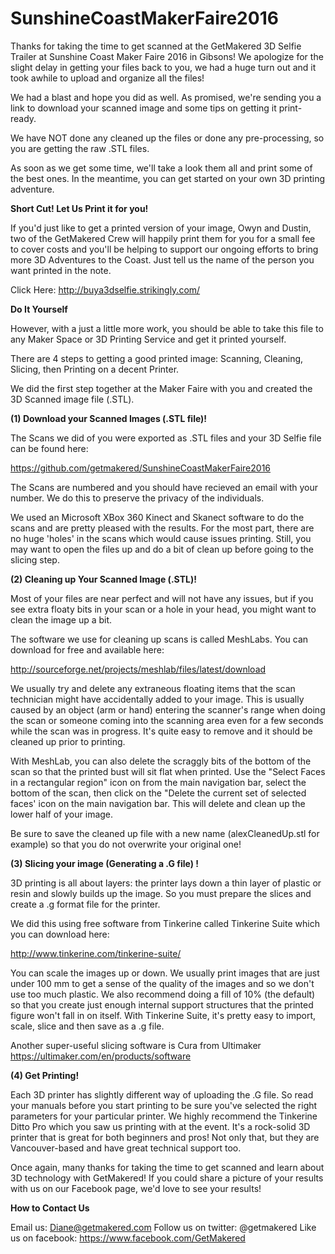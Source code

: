 # SunshineCoastMakerFaire2016

Thanks for taking the time to get scanned at the GetMakered 3D Selfie Trailer at Sunshine Coast Maker Faire 2016  in Gibsons! We apologize for the slight delay in getting your files back to you, we had a huge turn out and it took awhile to upload and organize all the files!
  
We had a blast and hope you did as well.  As promised, we're sending you a link to download your scanned image and some tips on getting it print-ready. 

 
We have NOT done any cleaned up the files or done any pre-processing, so you are getting the raw .STL files. 
 
As soon as we get some time, we'll take a look them all and print some of the best ones. In the meantime, you can get started on your own 3D printing adventure.  
 


<strong>Short Cut! Let Us Print it for you!</strong>
 
If you'd just like to get a printed version of your image, Owyn and Dustin, two of the GetMakered Crew will happily print them for you for a small fee to cover costs and you'll be helping to support our ongoing efforts to bring more 3D Adventures to the Coast. Just tell us the name of the person you want printed in the note. 

Click Here: http://buya3dselfie.strikingly.com/ 

<strong>Do It Yourself</strong>
 
However, with a just a little more work, you should be able to take this file to any Maker Space or 3D Printing Service and get it printed yourself. 

There are 4 steps to getting a good printed image: Scanning, Cleaning, Slicing, then Printing on a decent Printer.
 
We did the first step together at the Maker Faire with you and created the 3D Scanned image file (.STL).


<strong>(1) Download your Scanned Images (.STL file)!</strong>
 
The Scans we did of you were exported as .STL files and your 3D Selfie file can be found here:

 
https://github.com/getmakered/SunshineCoastMakerFaire2016
 
The Scans are numbered and you should have recieved an email with your number. We do this to preserve the privacy of the individuals.
 
We used an Microsoft XBox 360 Kinect and Skanect software to do the scans and are pretty pleased with the results. For the most part, there are no huge 'holes' in the scans which would cause issues printing. Still, you may want to open the files up and do a bit of clean up before going to the slicing step.

 
<strong>(2) Cleaning up Your Scanned Image (.STL)!</strong>

Most of your files are near perfect and will not have any issues, but if you see extra floaty bits in your scan or a hole in your head, you might want to clean the image up a bit.
 
The software we use for cleaning up scans is called MeshLabs. You can download for free and available here:
   
http://sourceforge.net/projects/meshlab/files/latest/download
 
We usually try and delete any extraneous floating items that the scan technician might have accidentally added to your image. This is usually caused by an object (arm or hand) entering the scanner's range when doing the scan or someone coming into the scanning area even for a few seconds while the scan was in progress. It's quite easy to remove and it should be cleaned up prior to printing.

 
With MeshLab, you can also delete the scraggly bits of the bottom of the scan so that the printed bust will sit flat when printed. Use the "Select Faces in a rectangular region" icon on from the main navigation bar, select the bottom of the scan, then click on the "Delete the current set of selected faces' icon on the main navigation bar. This will delete and clean up the lower half of your image.
 
Be sure to save the cleaned up file with a new name (alexCleanedUp.stl for example) so that you do not overwrite your original one!

 
<strong>(3) Slicing your image (Generating a .G file) !</strong>

 
3D printing is all about layers: the printer lays down a thin layer of plastic or resin and slowly builds up the image. So you must prepare the slices and create a .g format file for the printer.

 
We did this using free software from Tinkerine called Tinkerine Suite which you can download here:

 
http://www.tinkerine.com/tinkerine-suite/

You can scale the images up or down. We usually print images that are just under 100 mm to get a sense of the quality of the images and so we don't use too much plastic. We also recommend doing a fill of 10% (the default) so that you create just enough internal support structures that the printed figure won't fall in on itself. With Tinkerine Suite, it's pretty easy to import, scale, slice and then save as a .g file.
 
Another super-useful slicing software is Cura from Ultimaker
          https://ultimaker.com/en/products/software

<strong>(4) Get Printing!</strong>

 Each 3D printer has slightly different way of uploading the .G file. So read your manuals before you start printing to be sure you've selected the right parameters for your particular printer.  We highly recommend the Tinkerine Ditto Pro which you saw us printing with at the event. It's a rock-solid 3D printer that is great for both  beginners and pros! Not only that, but they are Vancouver-based and have great technical support too.


Once again, many thanks for taking the time to get scanned and learn about 3D technology with GetMakered!  If you could share a picture of your results with us on our Facebook page, we'd love to see your results! 

 
<strong>How to Contact Us</strong>


Email us: Diane@getmakered.com
Follow us on twitter: @getmakered
Like us on facebook: https://www.facebook.com/GetMakered
